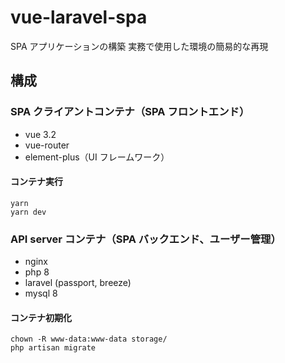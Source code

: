 # vue-laravel-spa

SPA アプリケーションの構築
実務で使用した環境の簡易的な再現

## 構成

### SPA クライアントコンテナ（SPA フロントエンド）

- vue 3.2
- vue-router
- element-plus（UI フレームワーク）

#### コンテナ実行

```
yarn
yarn dev
```

### API server コンテナ（SPA バックエンド、ユーザー管理）

- nginx
- php 8
- laravel (passport, breeze)
- mysql 8

#### コンテナ初期化

```
chown -R www-data:www-data storage/
php artisan migrate
```

